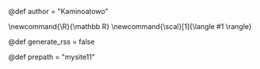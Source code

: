 @def author = "Kaminoatowo"

\newcommand{\R}{\mathbb R}
\newcommand{\scal}[1]{\langle #1 \rangle}

@def generate_rss = false

<!-- name of repository -->
@def prepath = "mysite11"